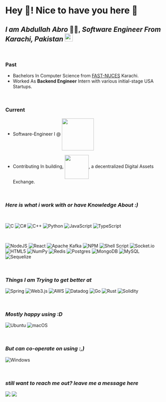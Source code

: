 # Hey 👋! Nice to have you here 👀

## *I am Abdullah Abro* 🧑‍🎓, *Software Engineer From Karachi, Pakistan* <img src="https://static3.depositphotos.com/1000209/137/v/450/depositphotos_1378146-stock-illustration-pakistan-flag.jpg" width="25"/> 

<br>

### **Past**
- Bachelors In Computer Science from [FAST-NUCES](https://www.nu.edu.pk/) Karachi.
- Worked As **Backend Engineer** Intern with various initial-stage USA Startups.

<br>

### **Current**
- Software-Engineer I @ <a href="https://seed.im/"><img src="https://seed.im/images/seedcode.svg" width="100" style="vertical-align:middle;"/></a>

- Contributing In building, <a href="https://firefly.exchange"><img src="https://firefly.exchange/images/firefly-logo-main.svg" width="75" style="vertical-align:middle;"/></a>, a decentralized Digital Assets Exchange.

<br>

### ***Here is what i work with or have Knowledge About :)***  

<br>

![C](https://img.shields.io/badge/c-%2300599C.svg?style=for-the-badge&logo=c&logoColor=white)
![C#](https://img.shields.io/badge/c%23-%23239120.svg?style=for-the-badge&logo=c-sharp&logoColor=white)
![C++](https://img.shields.io/badge/c++-%2300599C.svg?style=for-the-badge&logo=c%2B%2B&logoColor=white)
![Python](https://img.shields.io/badge/python-3670A0?style=for-the-badge&logo=python&logoColor=ffdd54)
![JavaScript](https://img.shields.io/badge/javascript-%23323330.svg?style=for-the-badge&logo=javascript&logoColor=%23F7DF1E)
![TypeScript](https://img.shields.io/badge/typescript-%23007ACC.svg?style=for-the-badge&logo=typescript&logoColor=white)

<br>

![NodeJS](https://img.shields.io/badge/node.js-6DA55F?style=for-the-badge&logo=node.js&logoColor=white)
![React](https://img.shields.io/badge/react-%2320232a.svg?style=for-the-badge&logo=react&logoColor=%2361DAFB)
![Apache Kafka](https://img.shields.io/badge/Apache%20Kafka-000?style=for-the-badge&logo=apachekafka)
![NPM](https://img.shields.io/badge/NPM-%23000000.svg?style=for-the-badge&logo=npm&logoColor=white)
![Shell Script](https://img.shields.io/badge/shell_script-%23121011.svg?style=for-the-badge&logo=gnu-bash&logoColor=white)
![Socket.io](https://img.shields.io/badge/Socket.io-black?style=for-the-badge&logo=socket.io&badgeColor=010101)
![HTML5](https://img.shields.io/badge/html5-%23E34F26.svg?style=for-the-badge&logo=html5&logoColor=white)
![NumPy](https://img.shields.io/badge/numpy-%23013243.svg?style=for-the-badge&logo=numpy&logoColor=white)
![Redis](https://img.shields.io/badge/redis-%23DD0031.svg?style=for-the-badge&logo=redis&logoColor=white)
![Postgres](https://img.shields.io/badge/postgres-%23316192.svg?style=for-the-badge&logo=postgresql&logoColor=white)
![MongoDB](https://img.shields.io/badge/MongoDB-%234ea94b.svg?style=for-the-badge&logo=mongodb&logoColor=white)
![MySQL](https://img.shields.io/badge/mysql-%2300f.svg?style=for-the-badge&logo=mysql&logoColor=white)
![Sequelize](https://img.shields.io/badge/Sequelize-52B0E7?style=for-the-badge&logo=Sequelize&logoColor=white)

<br>

### ***Things I am Trying to get better at***
![Spring](https://img.shields.io/badge/spring-%236DB33F.svg?style=for-the-badge&logo=spring&logoColor=white)
![Web3.js](https://img.shields.io/badge/web3.js-F16822?style=for-the-badge&logo=web3.js&logoColor=white)
![AWS](https://img.shields.io/badge/AWS-%23FF9900.svg?style=for-the-badge&logo=amazon-aws&logoColor=white)
![Datadog](https://img.shields.io/badge/datadog-%23632CA6.svg?style=for-the-badge&logo=datadog&logoColor=white)
![Go](https://img.shields.io/badge/go-%2300ADD8.svg?style=for-the-badge&logo=go&logoColor=white)
![Rust](https://img.shields.io/badge/rust-%23000000.svg?style=for-the-badge&logo=rust&logoColor=white)
![Solidity](https://img.shields.io/badge/Solidity-%23363636.svg?style=for-the-badge&logo=solidity&logoColor=white)

<br>

### ***Mostly happy using :D***
![Ubuntu](https://img.shields.io/badge/Ubuntu-E95420?style=for-the-badge&logo=ubuntu&logoColor=white)
![macOS](https://img.shields.io/badge/mac%20os-000000?style=for-the-badge&logo=macos&logoColor=F0F0F0)

<br>

### ***But can co-operate on using :,)***
![Windows](https://img.shields.io/badge/Windows-0078D6?style=for-the-badge&logo=windows&logoColor=white)

<br>

### ***still want to reach me out? leave me a message here***
<a href="https://www.linkedin.com/in/abdullah-abro-7929231b3/"><img src="https://img.shields.io/badge/linkedin-%230077B5.svg?style=for-the-badge&logo=linkedin&logoColor=white"></a>
<a href="https://mail.google.com/mail/u/0/?fs=1&to=kamario.abdullah@gmail.com&su=Reaching through Github&tf=cm"><img src="https://img.shields.io/badge/Gmail-D14836?style=for-the-badge&logo=gmail&logoColor=white"></a>


